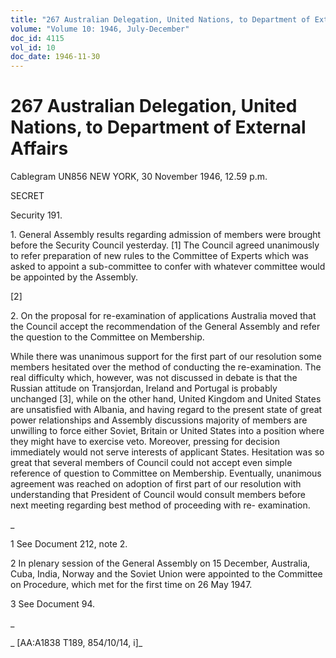 ```yaml
---
title: "267 Australian Delegation, United Nations, to Department of External Affairs"
volume: "Volume 10: 1946, July-December"
doc_id: 4115
vol_id: 10
doc_date: 1946-11-30
---
```


# 267 Australian Delegation, United Nations, to Department of External Affairs

Cablegram UN856 NEW YORK, 30 November 1946, 12.59 p.m.

SECRET

Security 191.

1\. General Assembly results regarding admission of members were brought before the Security Council yesterday. [1] The Council agreed unanimously to refer preparation of new rules to the Committee of Experts which was asked to appoint a sub-committee to confer with whatever committee would be appointed by the Assembly.

[2]

2\. On the proposal for re-examination of applications Australia moved that the Council accept the recommendation of the General Assembly and refer the question to the Committee on Membership.

While there was unanimous support for the first part of our resolution some members hesitated over the method of conducting the re-examination. The real difficulty which, however, was not discussed in debate is that the Russian attitude on Transjordan, Ireland and Portugal is probably unchanged [3], while on the other hand, United Kingdom and United States are unsatisfied with Albania, and having regard to the present state of great power relationships and Assembly discussions majority of members are unwilling to force either Soviet, Britain or United States into a position where they might have to exercise veto. Moreover, pressing for decision immediately would not serve interests of applicant States. Hesitation was so great that several members of Council could not accept even simple reference of question to Committee on Membership. Eventually, unanimous agreement was reached on adoption of first part of our resolution with understanding that President of Council would consult members before next meeting regarding best method of proceeding with re- examination.

_

1 See Document 212, note 2.

2 In plenary session of the General Assembly on 15 December, Australia, Cuba, India, Norway and the Soviet Union were appointed to the Committee on Procedure, which met for the first time on 26 May 1947.

3 See Document 94.

_

_ [AA:A1838 T189, 854/10/14, i]_
